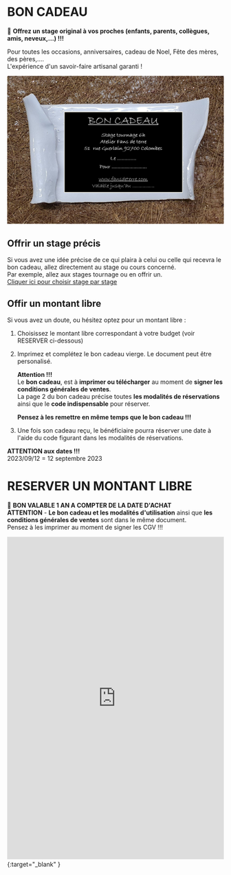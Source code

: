 # BON CADEAU  

🎁 **Offrez un stage original à vos proches (enfants, parents, collègues, amis, neveux,…) !!!**  

Pour toutes les occasions, anniversaires, cadeau de Noel, Fête des mères, des pères,….  
L'expérience d'un savoir-faire artisanal garanti !

<img src="/images/carte cadeau-ceramique-fansdeterre-raku-paris-600 410.png" class="image-horiz">

## Offrir un stage précis
Si vous avez une idée précise de ce qui plaira à celui ou celle qui recevra le bon cadeau, allez directement au stage ou cours concerné.   
Par exemple, allez aux stages tournage ou en offrir un.      
[Cliquer ici pour choisir stage par stage](pages/stages_adultes.md)    

## Offir un montant libre
Si vous avez un doute, ou hésitez optez pour un montant libre :  
1. Choisissez le montant libre correspondant à votre budget (voir RESERVER ci-dessous)   

2. Imprimez et complétez le bon cadeau vierge.
   Le document peut être personalisé.   

   **Attention !!!**  
   Le **bon cadeau**, est à **imprimer ou télécharger** au moment de **signer les conditions générales de ventes**.  
   La page 2 du bon cadeau précise toutes **les modalités de réservations** ainsi que le **code indispensable** pour réserver.  
   
   **Pensez à les remettre en même temps que le bon cadeau !!!**  

3. Une fois son cadeau reçu, le bénéficiaire pourra réserver une date à l'aide du code figurant dans les modalités de réservations.  

     
**ATTENTION aux dates !!!**  
2023/09/12  =  12 septembre 2023  

# RESERVER UN MONTANT LIBRE   
🎁 **BON VALABLE 1 AN A COMPTER DE LA DATE D'ACHAT**   
**ATTENTION** - **Le bon cadeau et les modalités d'utilisation** ainsi que **les conditions générales de ventes** sont dans le même document.  
Pensez à les imprimer au moment de signer les CGV !!!    
<iframe id="haWidget" allowtransparency="true" scrolling="auto" src="https://www.helloasso.com/associations/fans-de-terre/evenements/bon-cadeau-2023-2024/widget" style="width: 100%; height: 750px; border: none;"></iframe>{:target="_blank" }  
